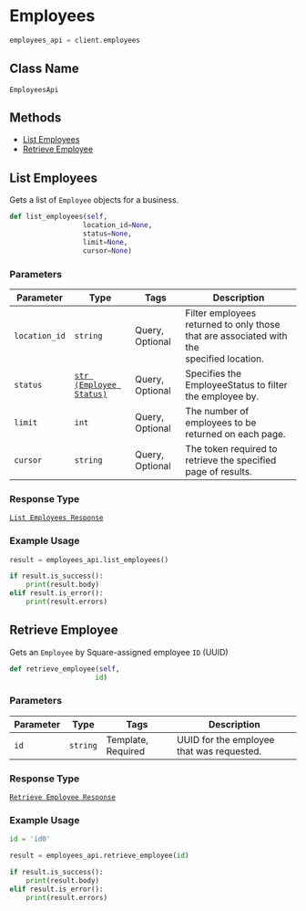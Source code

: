 # Employees

```python
employees_api = client.employees
```

## Class Name

`EmployeesApi`

## Methods

* [List Employees](/doc/employees.md#list-employees)
* [Retrieve Employee](/doc/employees.md#retrieve-employee)

## List Employees

Gets a list of `Employee` objects for a business.

```python
def list_employees(self,
                  location_id=None,
                  status=None,
                  limit=None,
                  cursor=None)
```

### Parameters

| Parameter | Type | Tags | Description |
|  --- | --- | --- | --- |
| `location_id` | `string` | Query, Optional | Filter employees returned to only those that are associated with the<br>specified location. |
| `status` | [`str (Employee Status)`](/doc/models/employee-status.md) | Query, Optional | Specifies the EmployeeStatus to filter the employee by. |
| `limit` | `int` | Query, Optional | The number of employees to be returned on each page. |
| `cursor` | `string` | Query, Optional | The token required to retrieve the specified page of results. |

### Response Type

[`List Employees Response`](/doc/models/list-employees-response.md)

### Example Usage

```python
result = employees_api.list_employees()

if result.is_success():
    print(result.body)
elif result.is_error():
    print(result.errors)
```

## Retrieve Employee

Gets an `Employee` by Square-assigned employee `ID` (UUID)

```python
def retrieve_employee(self,
                     id)
```

### Parameters

| Parameter | Type | Tags | Description |
|  --- | --- | --- | --- |
| `id` | `string` | Template, Required | UUID for the employee that was requested. |

### Response Type

[`Retrieve Employee Response`](/doc/models/retrieve-employee-response.md)

### Example Usage

```python
id = 'id0'

result = employees_api.retrieve_employee(id)

if result.is_success():
    print(result.body)
elif result.is_error():
    print(result.errors)
```

